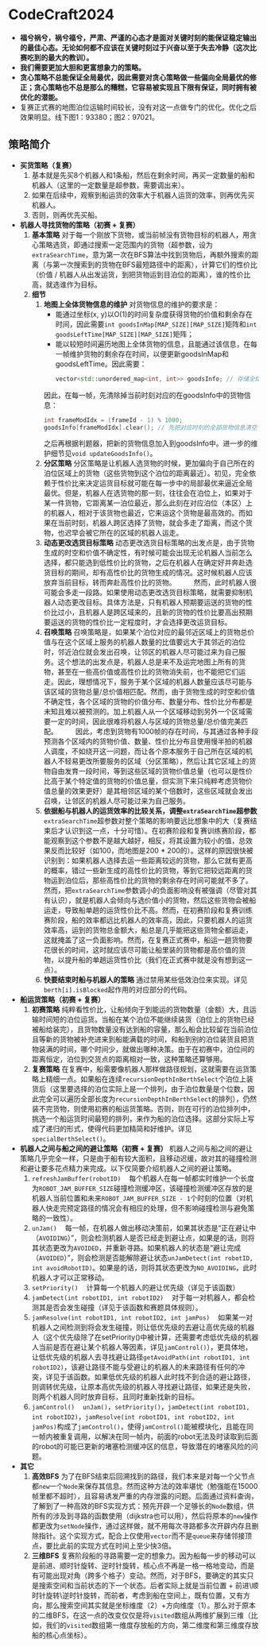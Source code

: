 # CodeCraft2024

- **福兮祸兮，祸兮福兮，严肃、严谨的心态才是面对关键时刻的能保证稳定输出的最佳心态。无论如何都不应该在关键时刻过于兴奋以至于失去冷静（这次比赛吃到的最大的教训）。**
- **我们需要更加大胆和更富想象力的策略。**
- **贪心策略不总能保证全局最优，因此需要对贪心策略做一些偏向全局最优的修正；贪心策略也不总是那么的糟糕，它容易被实现且下限有保证，同时拥有被优化的潜能。**
- 复赛正式赛的地图泊位运输时间较长，没有对这一点做专门的优化。优化之后效果明显。线下图1：93380；图2：97021。

## 策略简介

- **买货策略（复赛）**
  1. 基本就是先买8个机器人和1条船，然后在剩余时间，再买一定数量的船和机器人（这里的一定数量是超参数，需要调出来）。
  2. 如果在后续中，观察到船运货的效率大于机器人运货的效率，则再优先买机器人。
  3. 否则，则再优先买船。
- **机器人寻找货物的策略（初赛 + 复赛）**
  1. **基本策略**
   对于每一个刚放下货物，或当前帧没有货物目标的机器人，用贪心策略选货，即通过搜索一定范围内的货物（超参数，设为```extraSearchTime```，意为第一次在BFS算法中找到货物后，再额外搜索的距离（与第一次搜索到的货物在BFS最短路径中的距离），计算它们的性价比（价值 / 机器人从出发运货，到把货物运到目泊位的距离），谁的性价比高，就选谁作为目标。
  2. **细节**
      1. **地图上全体货物信息的维护**
         对货物信息的维护的要求是：
         - 能通过坐标(x, y)以O(1)的时间复杂度获得货物的价值和剩余存在时间，因此需要```int goodsInMap[MAP_SIZE][MAP_SIZE]```矩阵和```int goodsLeftTime[MAP_SIZE][MAP_SIZE]```矩阵；
         - 能以较短时间遍历地图上全体货物的信息，且能通过该信息，在每一帧维护货物的剩余存在时间，以便更新goodsInMap和goodsLeftTime。因此需要：<br>
           ~~~C++
           vector<std::unordered_map<int, int>> goodsInfo; // 存储全体货物在地图中的位置和剩余时间信息，两个维度，第一个维度表示货物出现的时刻（对1000取模），第二个维度是一个```unordered_map```，键为货物的位置，值为货物的剩余存在时间
           ~~~
         因此，在每一帧，先清除掉当前时刻对应的在goodsInfo中的货物信息：
         ~~~C++
         int frameModIdx = (frameId - 1) % 1000;
         goodsInfo[frameModIdx].clear(); // 先把对应时刻的全部货物信息清空
         ~~~
         之后再根据判题器，把新的货物信息加入到goodsInfo中。进一步的维护细节见```void updateGoodsInfo()```。
      2. **分区策略**
         分区策略是让机器人选货物的时候，更加偏向于自己所在的泊位区域上的货物（这些货物到这个泊位的距离最近）。初见，完全依赖于性价比来决定运货目标就可能在每一步中的局部最优来逼近全局最优。但是，机器人在选货物的那一刻，往往会在泊位上，如果对于某一件货物，它距离某一泊位最近，那么此刻在对应泊位（本区）上的机器人，相对于该货物也最近，它来运这个货物是最高效的。而如果在当前时刻，机器人跨区选择了货物，就会多走了距离，而这个货物，也迟早会被它所在的区域的机器人运走。
      3. **动态更改选货目标策略**
         动态更改选货目标策略的出发点是，由于货物生成的时空和价值不确定性，有时候可能会出现无论机器人当前怎么选择，都只能选到低性价比的货物，之后在机器人在确定好并奔赴选货目标的期间，却有高性价比的货物生成的情况。这时候机器人应该放弃当前目标，转而奔赴高性价比的货物。
         $\qquad$然而，此时机器人很可能会多走一段路。如果使用动态更改选货目标策略，就需要抑制机器人动态更改目标。具体方法是，只有机器人预期要运送的货物的性价比过小，且机器人是跨区域来的，且新的货物的性价比要高出预期要运送的货物的性价比一定程度时，才会选择更改运货目标。
      4. **召唤策略**
         召唤策略是，如果某个泊位对应的最邻近区域上的货物总价值与在这个区域上服务的机器人数量的比值要远大于其邻近的泊位时，邻近泊位就会发出召唤，让邻区的机器人尽可能过来为自己服务。这个想法的出发点是，机器人总是来不及运完地图上所有的货物，甚至在一些高价值或高性价比的货物消失前，也不能把它们运走。因此，理想情况下，服务于某个区域的机器人数量应该尽可能与该区域的货物总量/总价值相匹配。然而，由于货物生成的时空和价值不确定性，各个区域的货物的价值分布、数量分布、性价比分布都是未知且难以被预测的。加上机器人从一个区域移动到另外一个区域需要一定的时间，因此很难将机器人与区域的货物总量/总价值完美匹配。
         $\qquad$因此，考虑到货物有1000帧的存在时间，与其通过各种手段预测各个区域内的货物价值、数量、性价比分布且使用慢半拍的机器人调度，不如绕开这一问题，而让各个原本服务于自己所在区域的机器人不轻易更改所要服务的区域（分区策略），然后让其它区域上的货物自由发育一段时间，等到这些区域的货物价值总量（也可以是性价比高于某个特定值的货物的价值总量，但实测下来只纯粹考虑货物价值总量的效果更好）是其相邻区域的某个倍数时，这些区域就会发出召唤，让邻区的机器人尽可能过来为自己服务。
      5. **依据船与机器人的运货效率的比较关系，调整```extraSearchTime```超参数**
         ```extraSearchTime```超参数对整个策略的影响要远比想象中的大（复赛结束后才认识到这一点，十分可惜）。在初赛阶段和复赛训练赛阶段，都能观察到这个参数不是越大越好，相反，将其设置为较小的值，总效果反而比较好（如100，而地图是200 * 200的）。这样的原因很快被识别到：如果机器人选择去运一些距离较远的货物，那么它就有更高的概率，错过一些新生成的高性价比的货物，等到它把较远距离的货物运到泊位后，那些高性价比的货物的剩余存在时间可能就不多了。然而，把```extraSearchTime```参数调小的负面影响没有被强调（尽管对其有认识），就是机器人会倾向与选价值小的货物，然后这些货物会被船运走，导致船单趟的运货性价比不高。然而，在初赛阶段和复赛训练赛阶段，船的效率都远比机器人的效率高，因此，只要机器人的运货效率高，运到的货物总金额大，船总是几乎能把这些货物全都运走，这就掩盖了这一负面影响。然而，在复赛正式赛中，船运一趟货物要花很长的时间，这时就应该尽可能让船里装的货物都是高价值的货物，以提升船的单趟运货性价比（我们在正式赛中就是没有想到这一点）。
      6. **快要结束时船与机器人的策略**
         通过禁用某些低效泊位来实现。详见```berth[i].isBlocked```起作用的对应部分的代码。
- **船运货策略（初赛 + 复赛）**
  1. **初赛策略**
      纯粹看性价比，让船倾向于到能运的货物数量（金额）大，且运输时间短的泊位运货。当船在某个泊位不能继续装货（泊位上的货物已经被船给装完），且货物数量没有达到船的容量，那么船会比较留在当前泊位且等新的货物被补充进来到船能满载的时间，和船到别的泊位装货且把货物装满的时间，哪个时间少，就做出哪种决策。由于在初赛中，泊位间的距离恒定，泊位到交货点的距离相对一致，这种策略还算够用。
  2. **复赛策略**
      在复赛中，船需要像机器人那样做路径规划，这就需要在运货策略上精细一点。如果船在连续```recursionDepthInBerthSelect```个泊位上装货后（这里要选择的泊位实际上是一个排列，由于泊位数量是个位数，因此完全可以遍历全部长度为```recursionDepthInBerthSelect```的排列），仍然装不完货物，则使用初赛的船运货策略。否则，则在可行的泊位排列中，挑选一个船运货时间最短的排列，来作为船的泊位选择。这部分实际上写成了递归的形式，使得代码更加精简和好维护。详见```specialBerthSelect()```。
- **机器人之间与船之间的避让策略（初赛 + 复赛）**
  机器人之间与船之间的避让策略几乎完全一样，只是由于船有较大面积，且移动迟缓，故对其的碰撞检测和避让要多花点精力来完成。以下仅简要介绍机器人之间的避让策略。
  1. ```refreshJamBuffer(robotID)```$\quad$每个机器人在每一帧都实时维护一个长度为```ROBOT_JAM_BUFFER_SIZE```碰撞检测缓冲区，该碰撞检测缓冲区存放的是机器人当前位置和未来```ROBOT_JAM_BUFFER_SIZE - 1```个时刻的位置（对机器人快走完预定路径的情况会有相应的处理，但不影响碰撞检测与避免策略的一致性）。
  2. ```unJam()```$\quad$每一帧，在机器人做出移动决策前，如果其状态是“正在避让中（```AVOIDING```）”，则会检测机器人是否已经走到避让点，如果是的话，则将其状态更改为```AVOIDED```，并重新寻路。如果机器人的状态是“避让完成（```AVOIDED```）”，则会检测是否能解除避让状态```unJamDetect(int robotID, int avoidRobotID)```。如果是的话，则将其状态更改为```NO_AVOIDING```，此时机器人才可以正常移动。
  3. ```setPriority()```$\quad$计算每一个机器人的避让优先级（详见于该函数）
  4. ```jamDetect(int robotID1, int robotID2)```$\quad$对于每一对机器人，都会检测其是否会发生碰撞（详见于该函数和赛题具体规则）。
  5. ```jamResolve(int robotID1, int robotID2, int jamPos)```$\quad$如果某一对机器人之间检测到将会发生碰撞，则让低优先级的去避让高优先级的机器人（这个优先级除了在setPriority()中被计算，还需要考虑低优先级的机器人当前是否在避让某个机器人等因素，详见```jamControl()```），更具体地，让低优先级的机器人去寻找避让路径```getAvoidPath(int robotID1, int robotID2)```，该避让路径不能与受避让的机器人的未来路径有任何的冲突，详见于该函数。如果低优先级的机器人此时找不到合适的避让路径，则调转优先级，让原本高优先级的机器人寻找避让路径，如果还是失败，则两个机器人同时放弃目标，且同时重新找新的目标。
  6. ```jamControl()```$\quad$```unJam()```，```setPriority()```，```jamDetect(int robotID1, int robotID2)```，```jamResolve(int robotID1, int robotID2, int jamPos)```构成了```jamControl()```，使得```jamControl()```能被模块化，且能在同一帧内被重复调用，以解决在同一帧内，前面的robot无法及时读取到后面的robot的可能已更新的堵塞检测缓冲区的信息，导致潜在的堵塞风险的问题。
- **其它**
  1. **高效BFS**
   为了在BFS结束后回溯找到的路径，我们本来是对每一个父节点都```new```一个```Node```来保存其信息。然而这种方法的效率堪忧（勉强能在15000帧里都不超时），且容易诱发严重的内存泄露的问题。后面通过资料查询，了解到了一种高效的BFS实现方式：预先开辟一个足够长的```Node```数组，供所有的涉及到寻路的函数使用（dijkstra也可以用），然后将原本的```new```操作都更改为```setNode```操作，通过这样做，就不用每次寻路都多次开辟内存且删除指针。这个实现方式，配合上仅使用```vector```而不是```queue```来存储邻接顶点，要比此前的实现方式在时间上至少快3倍。
  2. **三维BFS**
   复赛阶段船的寻路需要一定的想象力。因为船每一步的移动可以是前进、顺时针旋转、逆时针旋转，核心点不再是一格一格地变动，而是有可能出现对角（跨多个格子）变动。然而，对于BFS，要确定的其实只是搜索空间和当前状态的下一个状态。后者实际上就是当前位置 + 前进\顺时针旋转\逆时针旋转，而前者，考虑到船在空间上，既有位置，又有方向，那么搜索空间其实就是坐标维度（2）+方向维度（1）。那么对于原本的二维BFS，在这一点的改变仅仅是将```visited```数组从两维扩展到三维（比如，我们的```visited```数组第一维度存放船的方向，第二维度和第三维度存放船的核心点坐标）。
